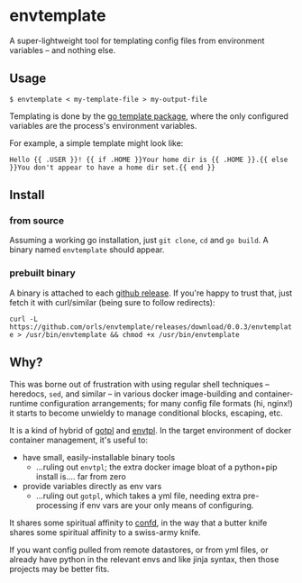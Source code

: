 # envtemplate

A super-lightweight tool for templating config files from environment variables – and nothing else.

## Usage

`$ envtemplate < my-template-file > my-output-file`

Templating is done by the [go template package](https://golang.org/pkg/text/template/), where the only configured variables are the process's environment variables.

For example, a simple template might look like:

```
Hello {{ .USER }}! {{ if .HOME }}Your home dir is {{ .HOME }}.{{ else }}You don't appear to have a home dir set.{{ end }}
```
## Install

### from source

Assuming a working go installation, just  `git clone`, `cd` and `go build`. A binary named `envtemplate` should appear.

### prebuilt binary

A binary is attached to each [github release](https://github.com/orls/envtemplate/releases). If you're happy to trust that, just fetch it with curl/similar (being sure to follow redirects):

`curl -L https://github.com/orls/envtemplate/releases/download/0.0.3/envtemplate > /usr/bin/envtemplate && chmod +x /usr/bin/envtemplate`

## Why?

This was borne out of frustration with using regular shell techniques – heredocs, `sed`, and similar – in various docker image-building and container-runtime configuration arrangements; for many config file formats (hi, nginx!) it starts to become unwieldy to manage conditional blocks, escaping, etc.

It is a kind of hybrid of [gotpl](https://github.com/tsg/gotpl) and [envtpl](https://github.com/andreasjansson/envtpl). In the target environment of docker container management, it's useful to:

- have small, easily-installable binary tools
    - ...ruling out `envtpl`; the extra docker image bloat of a python+pip install is.... far from zero
- provide variables directly as env vars
    - ...ruling out `gotpl`, which takes a yml file, needing extra pre-processing if env vars are your only means of configuring.

It shares some spiritual affinity to [confd](https://github.com/kelseyhightower/confd), in the way that a butter knife shares some spiritual affinity to a swiss-army knife.

If you want config pulled from remote datastores, or from yml files, or already have python in the relevant envs and like jinja syntax, then those projects may be better fits.
